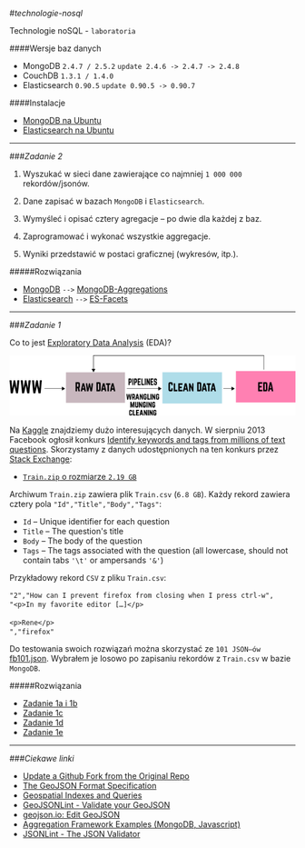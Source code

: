#*technologie-nosql*

Technologie noSQL - `laboratoria`

####Wersje baz danych

* MongoDB `2.4.7 / 2.5.2` `update 2.4.6 -> 2.4.7 -> 2.4.8`
* CouchDB `1.3.1 / 1.4.0`
* Elasticsearch `0.90.5` `update 0.90.5 -> 0.90.7`

####Instalacje

* [MongoDB na Ubuntu](http://docs.mongodb.org/manual/tutorial/install-mongodb-on-ubuntu/)
* [Elasticsearch na Ubuntu](https://github.com/mmotel/ubu-set-up/blob/master/Elasticsearch.md)

***

###*Zadanie 2*

1. Wyszukać w sieci dane zawierające co najmniej `1 000 000` rekordów/jsonów.

2. Dane zapisać w bazach `MongoDB` i `Elasticsearch`.

3. Wymyśleć i opisać cztery agregacje – po dwie dla każdej z baz.

4. Zaprogramować i wykonać wszystkie aggregacje.

5. Wyniki przedstawić w postaci graficznej (wykresów, itp.).

#####Rozwiązania

 * [MongoDB](./zadanie-2-mongo) `-->` [MongoDB-Aggregations](https://github.com/mmotel/mongodb-aggregations)
 * [Elasticsearch](./zadanie-2-es) `-->` [ES-Facets](https://github.com/mmotel/es-facets)

***

###*Zadanie 1*

Co to jest [Exploratory Data Analysis](http://en.wikipedia.org/wiki/Exploratory_Data_Analysis) (EDA)?

![data cleaning](./data-cleaning.png)

Na [Kaggle](https://www.kaggle.com/) znajdziemy dużo interesujących danych. W sierpniu 2013 Facebook ogłosił konkurs [Identify keywords and tags from millions of text questions](https://www.kaggle.com/c/facebook-recruiting-iii-keyword-extraction). Skorzystamy z danych udostępnionych na ten konkurs przez [Stack Exchange](http://stackexchange.com/):

 * [`Train.zip` o rozmiarze `2.19 GB`](https://www.kaggle.com/c/facebook-recruiting-iii-keyword-extraction/download/Train.zip)

Archiwum `Train.zip` zawiera plik `Train.csv` (`6.8 GB`). Każdy rekord zawiera cztery pola `"Id","Title","Body","Tags"`:

 * `Id` – Unique identifier for each question
 * `Title` – The question's title
 * `Body` – The body of the question
 * `Tags` – The tags associated with the question (all lowercase, should not contain tabs `'\t'` or ampersands `'&'`)

Przykładowy rekord `CSV` z pliku `Train.csv`:

	"2","How can I prevent firefox from closing when I press ctrl-w",
	"<p>In my favorite editor […]</p>
	
	<p>Rene</p>
	","firefox"

Do testowania swoich rozwiązań można skorzystać ze `101 JSON–ów` [fb101.json](https://github.com/nosql/aggregations-2/blob/master/data/wbzyl/fb101.json). Wybrałem je losowo po zapisaniu rekordów z `Train.csv` w bazie `MongoDB`.

#####Rozwiązania

 * [Zadanie 1a i 1b](https://github.com/mmotel/technologie-nosql/tree/master/zadanie-1a-1b) 
 * [Zadanie 1c](https://github.com/mmotel/technologie-nosql/tree/master/zadanie-1c)
 * [Zadanie 1d](https://github.com/mmotel/technologie-nosql/tree/master/zadanie-1d)
 * [Zadanie 1e](https://github.com/mmotel/technologie-nosql/tree/master/zadanie-1e) 

***

###*Ciekawe linki*

 * [Update a Github Fork from the Original Repo](http://bradlyfeeley.com/2008/09/03/update-a-github-fork-from-the-original-repo/)
 * [The GeoJSON Format Specification](http://geojson.org/geojson-spec.html#geojson-objects)
 * [Geospatial Indexes and Queries](http://docs.mongodb.org/manual/applications/geospatial-indexes/)
 * [GeoJSONLint - Validate your GeoJSON](http://geojsonlint.com/)
 * [geojson.io: Edit GeoJSON](http://geojson.io/)
 * [Aggregation Framework Examples (MongoDB, Javascript)](https://github.com/nosql/aggregations-2/blob/master/Aggregation-Framework-Examples-in-Javascript.md)
 * [JSONLint - The JSON Validator](http://jsonlint.com/) 

